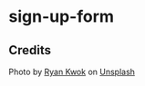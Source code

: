 # sign-up-form

## Credits

Photo by [Ryan Kwok](https://unsplash.com/@milkbox?utm_content=creditCopyText&utm_medium=referral&utm_source=unsplash) on [Unsplash](https://unsplash.com/photos/green-mountain-with-clouds-xfYMLWgI8ww?utm_content=creditCopyText&utm_medium=referral&utm_source=unsplash)